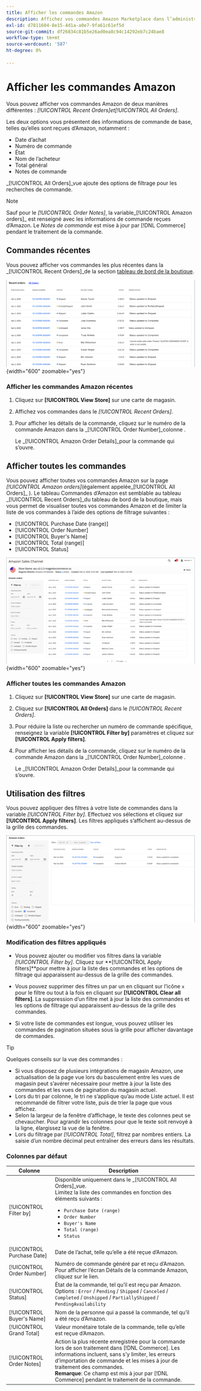 ```yaml
---
title: Afficher les commandes Amazon
description: Affichez vos commandes Amazon Marketplace dans l’administrateur Adobe Commerce ou Magento Open Source.
exl-id: d7811604-8e15-4d1a-a0e7-9fa61c61ef5d
source-git-commit: df26834c81b5e26ad0ea8c94c14292eb7c24bae8
workflow-type: tm+mt
source-wordcount: '587'
ht-degree: 0%

---
```


# Afficher les commandes Amazon

Vous pouvez afficher vos commandes Amazon de deux manières différentes : _[!UICONTROL Recent Orders]_et_[!UICONTROL All Orders]_.

Les deux options vous présentent des informations de commande de base, telles qu’elles sont reçues d’Amazon, notamment :

- Date d’achat
- Numéro de commande
- État
- Nom de l’acheteur
- Total général
- Notes de commande

_[!UICONTROL All Orders]_vue ajoute des options de filtrage pour les recherches de commande.

>[!NOTE]
>
>Sauf pour le _[!UICONTROL Order Notes]_, la variable_[!UICONTROL Amazon orders]_ est renseigné avec les informations de commande reçues d’Amazon. Le _Notes de commande_ est mise à jour par [!DNL Commerce] pendant le traitement de la commande.

## Commandes récentes

Vous pouvez afficher vos commandes les plus récentes dans la _[!UICONTROL Recent Orders]_de la section [tableau de bord de la boutique](./amazon-store-dashboard.md).

![Commandes récentes](assets/amazon-recent-orders-imported.png){width="600" zoomable="yes"}

### Afficher les commandes Amazon récentes

1. Cliquez sur **[!UICONTROL View Store]** sur une carte de magasin.

1. Affichez vos commandes dans le _[!UICONTROL Recent Orders]_.

1. Pour afficher les détails de la commande, cliquez sur le numéro de la commande Amazon dans la _[!UICONTROL Order Number]_colonne .

   Le _[!UICONTROL Amazon Order Details]_pour la commande qui s’ouvre.

## Afficher toutes les commandes

Vous pouvez afficher toutes vos commandes Amazon sur la page _[!UICONTROL Amazon orders]_(également appelée_[!UICONTROL All Orders]_ ). Le tableau Commandes d’Amazon est semblable au tableau _[!UICONTROL Recent Orders]_du tableau de bord de la boutique, mais vous permet de visualiser toutes vos commandes Amazon et de limiter la liste de vos commandes à l’aide des options de filtrage suivantes :

- [!UICONTROL Purchase Date (range)]
- [!UICONTROL Order Number]
- [!UICONTROL Buyer's Name]
- [!UICONTROL Total (range)]
- [!UICONTROL Status]

![Commandes Amazon](assets/amazon-orders-list-all.png){width="600" zoomable="yes"}

### Afficher toutes les commandes Amazon

1. Cliquez sur **[!UICONTROL View Store]** sur une carte de magasin.

1. Cliquez sur **[!UICONTROL All Orders]** dans le _[!UICONTROL Recent Orders]_.

1. Pour réduire la liste ou rechercher un numéro de commande spécifique, renseignez la variable **[!UICONTROL Filter by]** paramètres et cliquez sur **[!UICONTROL Apply filters]**.

1. Pour afficher les détails de la commande, cliquez sur le numéro de la commande Amazon dans la _[!UICONTROL Order Number]_colonne .

   Le _[!UICONTROL Amazon Order Details]_pour la commande qui s’ouvre.

## Utilisation des filtres

Vous pouvez appliquer des filtres à votre liste de commandes dans la variable _[!UICONTROL Filter by]_. Effectuez vos sélections et cliquez sur **[!UICONTROL Apply filters]**. Les filtres appliqués s’affichent au-dessus de la grille des commandes.

![Filtres pour l’affichage des commandes Amazon](assets/amazon-orders-filter-view.png){width="600" zoomable="yes"}

### Modification des filtres appliqués

- Vous pouvez ajouter ou modifier vos filtres dans la variable _[!UICONTROL Filter by]_. Cliquez sur **[!UICONTROL Apply filters]**pour mettre à jour la liste des commandes et les options de filtrage qui apparaissent au-dessus de la grille des commandes.

- Vous pouvez supprimer des filtres un par un en cliquant sur l’icône `x` pour le filtre ou tout à la fois en cliquant sur **[!UICONTROL Clear all filters]**. La suppression d’un filtre met à jour la liste des commandes et les options de filtrage qui apparaissent au-dessus de la grille des commandes.

- Si votre liste de commandes est longue, vous pouvez utiliser les commandes de pagination situées sous la grille pour afficher davantage de commandes.

>[!TIP]
>
>Quelques conseils sur la vue des commandes :
>
>- Si vous disposez de plusieurs intégrations de magasin Amazon, une actualisation de la page vue lors du basculement entre les vues de magasin peut s’avérer nécessaire pour mettre à jour la liste des commandes et les vues de pagination du magasin actuel.
>- Lors du tri par colonne, le tri ne s’applique qu’au mode Liste actuel. Il est recommandé de filtrer votre liste, puis de trier la page que vous affichez.
>- Selon la largeur de la fenêtre d’affichage, le texte des colonnes peut se chevaucher. Pour agrandir les colonnes pour que le texte soit renvoyé à la ligne, élargissez la vue de la fenêtre.
>- Lors du filtrage par _[!UICONTROL Total]_, filtrez par nombres entiers. La saisie d’un nombre décimal peut entraîner des erreurs dans les résultats.


### Colonnes par défaut

| Colonne | Description |
|---|---|
| [!UICONTROL Filter by] | Disponible uniquement dans le _[!UICONTROL All Orders]_vue.<br>Limitez la liste des commandes en fonction des éléments suivants :<ul><li>`Purchase Date (range)`</li><li>`Order Number`</li><li>`Buyer's Name`</li><li>`Total (range)`</li><li>`Status`</li></ul> |
| [!UICONTROL Purchase Date] | Date de l’achat, telle qu’elle a été reçue d’Amazon. |
| [!UICONTROL Order Number] | Numéro de commande généré par et reçu d’Amazon. Pour afficher l’écran Détails de la commande Amazon, cliquez sur le lien. |
| [!UICONTROL Status] | État de la commande, tel qu’il est reçu par Amazon. Options : `Error` / `Pending` / `Shipped` / `Canceled` / `Completed` / `Unshipped` / `PartiallyShipped` / `PendingAvailability` |
| [!UICONTROL Buyer's Name] | Nom de la personne qui a passé la commande, tel qu’il a été reçu d’Amazon. |
| [!UICONTROL Grand Total] | Valeur monétaire totale de la commande, telle qu’elle est reçue d’Amazon. |
| [!UICONTROL Order Notes] | Action la plus récente enregistrée pour la commande lors de son traitement dans [!DNL Commerce]. Les informations incluent, sans s’y limiter, les erreurs d’importation de commande et les mises à jour de traitement des commandes.<br>**Remarque**: Ce champ est mis à jour par [!DNL Commerce] pendant le traitement de la commande. |
